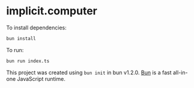 # implicit.computer

To install dependencies:

```bash
bun install
```

To run:

```bash
bun run index.ts
```

This project was created using `bun init` in bun v1.2.0. [Bun](https://bun.sh) is a fast all-in-one JavaScript runtime.
